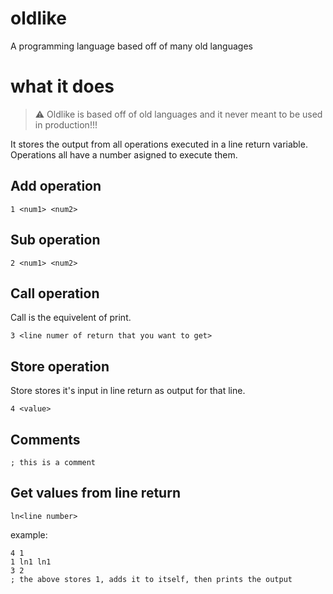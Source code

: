 # oldlike
A programming language based off of many old languages
# what it does
> ⚠️ Oldlike is based off of old languages and it never meant to be used in production!!!  

It stores the output from all operations executed in a line return variable.  
Operations all have a number asigned to execute them.
## Add operation
```
1 <num1> <num2>
```
## Sub operation
```
2 <num1> <num2>
```
## Call operation
Call is the equivelent of print.
```
3 <line numer of return that you want to get>
```
## Store operation
Store stores it's input in line return as output for that line.
```
4 <value>
```
## Comments
```
; this is a comment
```
## Get values from line return
```
ln<line number>
```
example:
```
4 1
1 ln1 ln1
3 2
; the above stores 1, adds it to itself, then prints the output
```
